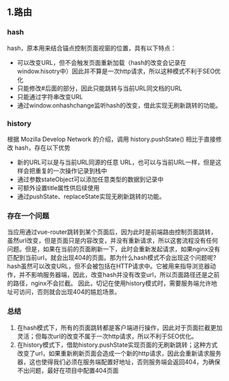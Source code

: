 

## 1.路由

### hash

hash，原本用来结合锚点控制页面视窗的位置，具有以下特点：

- 可以改变URL，但不会触发页面重新加载（hash的改变会记录在window.hisotry中）因此并不算是一次http请求，所以这种模式不利于SEO优化
- 只能修改#后面的部分，因此只能跳转与当前URL同文档的URL
- 只能通过字符串改变URL
- 通过window.onhashchange监听hash的改变，借此实现无刷新跳转的功能。

### history

根据 Mozilla Develop Network 的介绍，调用 history.pushState() 相比于直接修改 hash，存在以下优势

- 新的URL可以是与当前URL同源的任意 URL，也可以与当前URL一样，但是这样会把重复的一次操作记录到栈中
- 通过参数stateObject可以添加任意类型的数据到记录中
- 可额外设置title属性供后续使用
- 通过pushState、replaceState实现无刷新跳转的功能。

### 存在一个问题

​    当应用通过vue-router跳转到某个页面后，因为此时是前端路由控制页面跳转，虽然url改变，但是页面只是内容改变，并没有重新请求，所以这套流程没有任何问题。但是，如果在当前的页面刷新一下，此时会重新发起请求，如果nginx没有匹配到当前url，就会出现404的页面。
​    那为什么hash模式不会出现这个问题呢?
​    hash虽然可以改变URL，但不会被包括在HTTP请求中。它被用来指导浏览器动作，并不影响服务器端，因此，改变hash并没有改变url，所以页面路径还是之前的路径，nginx不会拦截。 因此，切记在使用history模式时，需要服务端允许地址可访问，否则就会出现404的尴尬场景。

### 总结

1. 在hash模式下，所有的页面跳转都是客户端进行操作，因此对于页面拦截更加灵活；但每次url的改变不属于一次http请求，所以不利于SEO优化。
2. 在history模式下，借助history.pushState实现页面的无刷新跳转；这种方式改变了url，如果重新刷新页面会造成一个新的http请求，因此会重新请求服务器，这也使得我们必须在服务端配置好地址，否则服务端会返回404，为确保不出问题，最好在项目中配置404页面